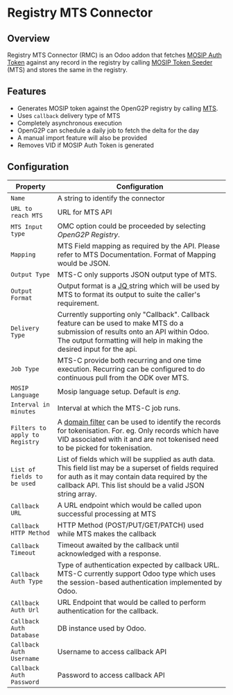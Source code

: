 # Registry MTS Connector

## Overview

Registry MTS Connector (RMC) is an Odoo addon that fetches [MOSIP Auth Token](https://docs.mosip.io/1.2.0/id-lifecycle-management/identifiers#token-id) against any record in the registry by calling [MOSIP Token Seeder](broken-reference/) (MTS) and stores the same in the registry.&#x20;

## Features

* Generates MOSIP token against the OpenG2P registry by calling [MTS](broken-reference/).
* Uses `callback` delivery type of MTS
* Completely asynchronous execution
* OpenG2P can schedule a daily job to fetch the delta for the day
* A manual import feature will also be provided
* Removes VID if MOSIP Auth Token is generated

## Configuration

| Property                       | Configuration                                                                                                                                                                                                                                            |
| ------------------------------ | -------------------------------------------------------------------------------------------------------------------------------------------------------------------------------------------------------------------------------------------------------- |
| `Name`                         | A string to identify the connector                                                                                                                                                                                                                       |
| `URL to reach MTS`             | URL for MTS API                                                                                                                                                                                                                                          |
| `MTS Input type`               | OMC option could be proceeded by selecting _OpenG2P Registry_.                                                                                                                                                                                           |
| `Mapping`                      | MTS Field mapping as required by the API. Please refer to MTS Documentation. Format of Mapping would be JSON.                                                                                                                                            |
| `Output Type`                  | MTS-C only supports JSON output type of MTS.                                                                                                                                                                                                             |
| `Output Format`                | Output format is a [JQ ](https://stedolan.github.io/jq/)string which will be used by MTS to format its output to suite the caller's requirement.                                                                                                         |
| `Delivery Type`                | Currently supporting only "Callback". Callback feature can be used to make MTS do a submission of results onto an API within Odoo. The output formatting will help in making the desired input for the api.                                              |
| `Job Type`                     | MTS-C provide both recurring and one time execution. Recurring can be configured to do continuous pull from the ODK over MTS.                                                                                                                            |
| `MOSIP Language`               | Mosip language setup. Default is _eng_.                                                                                                                                                                                                                  |
| `Interval in minutes`          | Interval at which the MTS-C job runs.                                                                                                                                                                                                                    |
| `Filters to apply to Registry` | A [domain filter](https://odootricks.tips/about/building-blocks/domain-in-odoo/) can be used to identify the records for tokenisation. For. eg. Only records which have VID associated with it and are not tokenised need to be picked for tokenisation. |
| `List of fields to be used`    | List of fields which will be supplied as auth data. This field list may be a superset of fields required for auth as it may contain data required by the callback API. This list should be a valid JSON string array.                                    |
| `Callback URL`                 | A URL endpoint which would be called upon successful processing at MTS                                                                                                                                                                                   |
| `Callback HTTP Method`         | HTTP Method (POST/PUT/GET/PATCH) used while MTS makes the callback                                                                                                                                                                                       |
| `Callback Timeout`             | Timeout awaited by the callback until acknowledged with a response.                                                                                                                                                                                      |
| `Callback Auth Type`           | Type of authentication expected by callback URL. MTS-C currently support Odoo type which uses the session-based authentication implemented by Odoo.                                                                                                      |
| `CAllback Auth Url`            | URL Endpoint that would be called to perform authentication for the callback.                                                                                                                                                                            |
| `Callback Auth Database`       | DB instance used by Odoo.                                                                                                                                                                                                                                |
| `Callback Auth Username`       | Username to access callback API                                                                                                                                                                                                                          |
| `Callback Auth Password`       | Password to access callback API                                                                                                                                                                                                                          |

